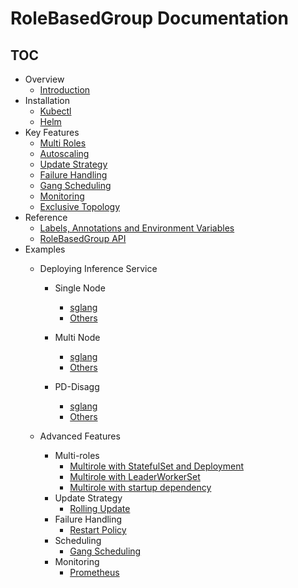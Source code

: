 # RoleBasedGroup Documentation

## TOC

- Overview
    - [Introduction](../README.md)
- Installation
    - [Kubectl](./install.md)
    - [Helm](./install.md)
- Key Features
    - [Multi Roles](features/multiroles.md)
    - [Autoscaling](features/autoscaler.md)
    - [Update Strategy](features/update-strategy.md)
    - [Failure Handling](features/failure-handling.md)
    - [Gang Scheduling](features/gang-scheduling.md)
    - [Monitoring](features/monitoring.md)
    - [Exclusive Topology](features/exclusive-topology.md)
- Reference
    - [Labels, Annotations and Environment Variables](reference/variables.md)
    - [RoleBasedGroup API](reference/api.md)
- Examples
    - Deploying Inference Service
        - Single Node
            - [sglang](../examples/single-node/sglang.yaml)
            - [Others](../examples/single-node/vllm.yaml)

        - Multi Node
            - [sglang](../examples/multi-nodes/sglang.yaml)
            - [Others](../examples/multi-nodes/vllm.yaml)

        - PD-Disagg
            - [sglang](../examples/pd-disagg/sglang/sgl.md)
            - [Others](../examples/pd-disagg/dynamo/README.md)

    - Advanced Features
        - Multi-roles
            - [Multirole with StatefulSet and Deployment](../examples/basics/rbg-base.yaml)
            - [Multirole with LeaderWorkerSet](../examples/multi-nodes/sglang.yaml)
            - [Multirole with startup dependency](../examples/basics/rbg-base.yaml)
        - Update Strategy
            - [Rolling Update](../examples/basics/rolling-update.yaml)
        - Failure Handling
            - [Restart Policy](../examples/basics/restart-policy.yaml)
        - Scheduling
            - [Gang Scheduling](../examples/basics/gang-scheduling.yaml)
        - Monitoring
            - [Prometheus](features/monitoring.md)
